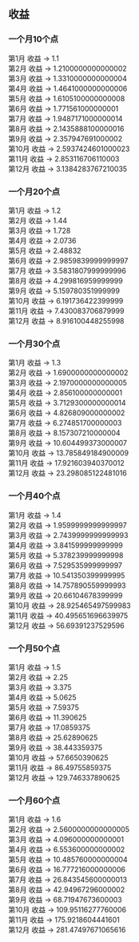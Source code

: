 ## 收益

### 一个月10个点

第1月 收益 -> 1.1  
第2月 收益 -> 1.2100000000000002  
第3月 收益 -> 1.3310000000000004  
第4月 收益 -> 1.4641000000000006  
第5月 收益 -> 1.6105100000000008  
第6月 收益 -> 1.771561000000001  
第7月 收益 -> 1.9487171000000014  
第8月 收益 -> 2.1435888100000016  
第9月 收益 -> 2.357947691000002  
第10月 收益 -> 2.5937424601000023  
第11月 收益 -> 2.853116706110003  
第12月 收益 -> 3.1384283767210035  


### 一个月20个点

第1月 收益 -> 1.2  
第2月 收益 -> 1.44  
第3月 收益 -> 1.728  
第4月 收益 -> 2.0736  
第5月 收益 -> 2.48832  
第6月 收益 -> 2.9859839999999997  
第7月 收益 -> 3.5831807999999996  
第8月 收益 -> 4.299816959999999  
第9月 收益 -> 5.159780351999999  
第10月 收益 -> 6.191736422399999  
第11月 收益 -> 7.430083706879999  
第12月 收益 -> 8.916100448255998  


### 一个月30个点

第1月 收益 -> 1.3  
第2月 收益 -> 1.6900000000000002  
第3月 收益 -> 2.1970000000000005  
第4月 收益 -> 2.856100000000001  
第5月 收益 -> 3.7129300000000014  
第6月 收益 -> 4.826809000000002  
第7月 收益 -> 6.274851700000003  
第8月 收益 -> 8.157307210000004  
第9月 收益 -> 10.604499373000007  
第10月 收益 -> 13.785849184900009  
第11月 收益 -> 17.921603940370012  
第12月 收益 -> 23.298085122481016  



### 一个月40个点


第1月 收益 -> 1.4  
第2月 收益 -> 1.9599999999999997  
第3月 收益 -> 2.7439999999999993  
第4月 收益 -> 3.841599999999999  
第5月 收益 -> 5.378239999999998  
第6月 收益 -> 7.529535999999997  
第7月 收益 -> 10.541350399999995  
第8月 收益 -> 14.757890559999993  
第9月 收益 -> 20.66104678399999  
第10月 收益 -> 28.925465497599983  
第11月 收益 -> 40.495651696639975  
第12月 收益 -> 56.69391237529596  
  


### 一个月50个点

第1月 收益 -> 1.5  
第2月 收益 -> 2.25  
第3月 收益 -> 3.375  
第4月 收益 -> 5.0625  
第5月 收益 -> 7.59375  
第6月 收益 -> 11.390625  
第7月 收益 -> 17.0859375  
第8月 收益 -> 25.62890625  
第9月 收益 -> 38.443359375  
第10月 收益 -> 57.6650390625  
第11月 收益 -> 86.49755859375  
第12月 收益 -> 129.746337890625  


### 一个月60个点

第1月 收益 -> 1.6  
第2月 收益 -> 2.5600000000000005  
第3月 收益 -> 4.096000000000001  
第4月 收益 -> 6.553600000000002  
第5月 收益 -> 10.485760000000004  
第6月 收益 -> 16.777216000000006  
第7月 收益 -> 26.843545600000013  
第8月 收益 -> 42.94967296000002  
第9月 收益 -> 68.71947673600003  
第10月 收益 -> 109.95116277760006  
第11月 收益 -> 175.9218604441601  
第12月 收益 -> 281.47497671065616  

